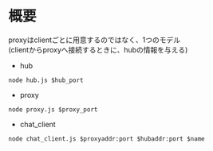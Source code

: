 # 概要
proxyはclientごとに用意するのではなく、1つのモデル  
(clientからproxyへ接続するときに、hubの情報を与える)

* hub
```
node hub.js $hub_port
```

* proxy
```
node proxy.js $proxy_port
```

* chat_client
```
node chat_client.js $proxyaddr:port $hubaddr:port $name
```
